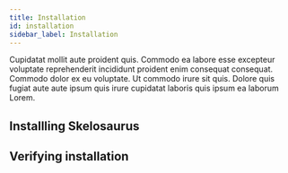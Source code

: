 ```yaml
---
title: Installation
id: installation
sidebar_label: Installation
---
```


Cupidatat mollit aute proident quis. Commodo ea labore esse excepteur voluptate reprehenderit incididunt proident enim consequat consequat. Commodo dolor ex eu voluptate. Ut commodo irure sit quis. Dolore quis fugiat aute aute ipsum quis irure cupidatat laboris quis ipsum ea laborum Lorem.

## Installling Skelosaurus

## Verifying installation

